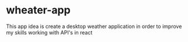 # wheater-app
This app idea is create a desktop weather application in order to improve my skills working with API's in react
